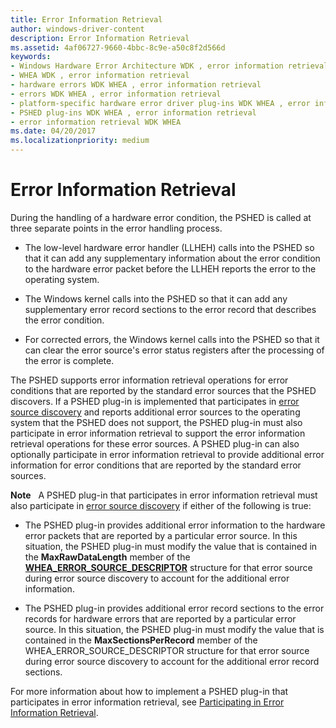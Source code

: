 ```yaml
---
title: Error Information Retrieval
author: windows-driver-content
description: Error Information Retrieval
ms.assetid: 4af06727-9660-4bbc-8c9e-a50c8f2d566d
keywords:
- Windows Hardware Error Architecture WDK , error information retrieval
- WHEA WDK , error information retrieval
- hardware errors WDK WHEA , error information retrieval
- errors WDK WHEA , error information retrieval
- platform-specific hardware error driver plug-ins WDK WHEA , error information retrieval
- PSHED plug-ins WDK WHEA , error information retrieval
- error information retrieval WDK WHEA
ms.date: 04/20/2017
ms.localizationpriority: medium
---
```


# Error Information Retrieval


During the handling of a hardware error condition, the PSHED is called at three separate points in the error handling process.

-   The low-level hardware error handler (LLHEH) calls into the PSHED so that it can add any supplementary information about the error condition to the hardware error packet before the LLHEH reports the error to the operating system.

-   The Windows kernel calls into the PSHED so that it can add any supplementary error record sections to the error record that describes the error condition.

-   For corrected errors, the Windows kernel calls into the PSHED so that it can clear the error source's error status registers after the processing of the error is complete.

The PSHED supports error information retrieval operations for error conditions that are reported by the standard error sources that the PSHED discovers. If a PSHED plug-in is implemented that participates in [error source discovery](error-source-discovery.md) and reports additional error sources to the operating system that the PSHED does not support, the PSHED plug-in must also participate in error information retrieval to support the error information retrieval operations for these error sources. A PSHED plug-in can also optionally participate in error information retrieval to provide additional error information for error conditions that are reported by the standard error sources.

**Note**   A PSHED plug-in that participates in error information retrieval must also participate in [error source discovery](error-source-discovery.md) if either of the following is true:
-   The PSHED plug-in provides additional error information to the hardware error packets that are reported by a particular error source. In this situation, the PSHED plug-in must modify the value that is contained in the **MaxRawDataLength** member of the [**WHEA\_ERROR\_SOURCE\_DESCRIPTOR**](https://msdn.microsoft.com/library/windows/hardware/ff560505) structure for that error source during error source discovery to account for the additional error information.

-   The PSHED plug-in provides additional error record sections to the error records for hardware errors that are reported by a particular error source. In this situation, the PSHED plug-in must modify the value that is contained in the **MaxSectionsPerRecord** member of the WHEA\_ERROR\_SOURCE\_DESCRIPTOR structure for that error source during error source discovery to account for the additional error record sections.

 

For more information about how to implement a PSHED plug-in that participates in error information retrieval, see [Participating in Error Information Retrieval](participating-in-error-information-retrieval.md).

 

 




